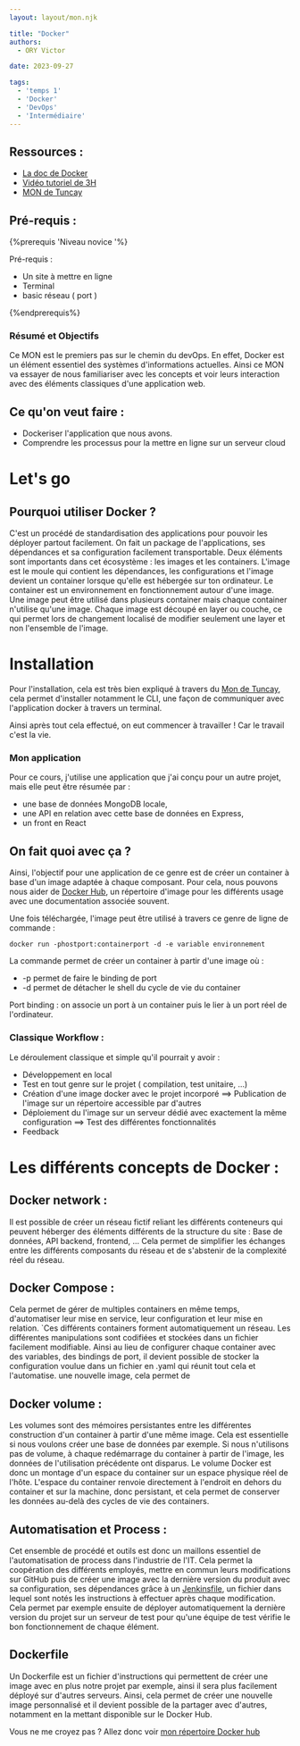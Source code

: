 ```yaml
---
layout: layout/mon.njk

title: "Docker"
authors:
  - ORY Victor

date: 2023-09-27

tags:
  - 'temps 1'
  - 'Docker'
  - 'DevOps'
  - 'Intermédiaire'
---
```


## Ressources :

- [La doc de Docker](https://docs.docker.com/)
- [Vidéo tutoriel de 3H](https://www.youtube.com/watch?v=3c-iBn73dDE)
- [MON de Tuncay](../../../2022-2023/Bilgi-Tuncay/mon/Docker.md)

## Pré-requis : 

{%prerequis 'Niveau novice '%}

Pré-requis :

- Un site à mettre en ligne
- Terminal
- basic réseau ( port )

 {%endprerequis%}

### Résumé et Objectifs 

Ce MON est le premiers pas sur le chemin du devOps. En effet, Docker est un élément essentiel des systèmes d'informations actuelles.  Ainsi ce MON va essayer de nous familiariser avec les concepts et voir leurs interaction avec des éléments classiques d'une application web.


## Ce qu'on veut faire  :

- Dockeriser l'application que nous avons.
- Comprendre les processus pour la mettre en ligne sur un serveur cloud

# Let's go 

## Pourquoi utiliser Docker ? 

C'est un procédé de standardisation des applications pour pouvoir les déployer partout facilement.
On fait un package de l'applications, ses dépendances et sa configuration facilement transportable.
Deux éléments sont importants dans cet écosystème : les images et les containers.
L'image est le moule qui contient les dépendances, les configurations et l'image devient un container lorsque qu'elle est hébergée sur ton ordinateur.
Le container est un environnement en fonctionnement autour d'une image.
Une image peut être utilisé dans plusieurs container mais chaque container n'utilise qu'une image.
Chaque image est découpé en layer ou couche, ce qui permet lors de changement localisé de modifier seulement une layer et non l'ensemble de l'image.  

# Installation 

Pour l'installation, cela est très bien expliqué à travers du [Mon de Tuncay](/promos/2022-2023/Bilgi-Tuncay/mon/Docker), cela permet d'installer notamment le CLI, une façon de communiquer avec l'application docker à travers un terminal.

Ainsi après tout cela effectué, on eut commencer à travailler ! Car le travail c'est la vie.

### Mon application 

Pour ce cours, j'utilise une application que j'ai conçu pour un autre projet, mais elle peut être résumée par :

- une base de données MongoDB locale,
- une API en relation avec cette base de données en Express,
- un front en React

## On fait quoi avec ça ? 

Ainsi, l'objectif pour une application de ce genre est de créer un container à base d'un image adaptée à chaque composant. 
Pour cela, nous pouvons nous aider de [Docker Hub](https://hub.docker.com/), un répertoire d'image pour les différents usage avec une documentation associée souvent.

Une fois téléchargée, l'image peut être utilisé à travers ce genre de ligne de commande :

``` shell
docker run -phostport:containerport -d -e variable environnement 
```
La commande permet de créer un container à partir d'une image où  : 

- -p permet de faire le binding de port 
- -d permet de détacher le shell du cycle de vie du container 

Port binding : on associe un port à un container puis le lier à un port réel de l'ordinateur. 

### Classique Workflow : 

Le déroulement classique et simple qu'il pourrait y avoir :

- Développement en local
- Test en tout genre sur le projet ( compilation, test unitaire, ...)
- Création d'une image docker avec le projet incorporé ==> Publication de l'image sur un répertoire accessible par d'autres
- Déploiement du l'image sur un serveur dédié avec exactement la même configuration ==> Test des différentes fonctionnalités
- Feedback

# Les différents concepts de Docker : 

## Docker network :

Il est possible de créer un réseau fictif reliant les différents conteneurs qui peuvent héberger des éléments différents de la structure du site : Base de données, API backend, frontend, ... Cela permet de simplifier les échanges entre les différents composants du réseau et de s'abstenir de la complexité réel du réseau. 

## Docker Compose : 

Cela permet de gérer de multiples containers en même temps, d'automatiser leur mise en service, leur configuration et leur mise en relation. `Ces différents containers forment automatiquement un réseau. Les différentes manipulations sont codifiées et stockées dans un fichier facilement modifiable.
Ainsi au lieu de configurer chaque container avec des variables, des bindings de port, il devient possible de stocker la configuration voulue dans un fichier en .yaml qui réunit tout cela et l'automatise. une nouvelle image, cela permet de 

## Docker volume :

Les volumes sont des mémoires persistantes entre les différentes construction d'un container à partir d'une même image. Cela est essentielle si nous voulons créer une base de données par exemple. Si nous n'utilisons pas de volume, à chaque redémarrage du container à partir de l'image, les données de l'utilisation précédente ont disparus. Le volume Docker est donc un montage d'un espace du container sur un espace physique réel de l'hôte. L'espace du container renvoie directement à l'endroit en dehors du container et sur la machine, donc persistant, et cela permet de conserver les données au-delà des cycles de vie des containers.

## Automatisation et Process :

Cet ensemble de procédé et outils est donc un maillons essentiel de l'automatisation de process dans l'industrie de l'IT. Cela permet la coopération des différents employés, mettre en commun leurs modifications sur GitHub puis de créer une image avec la dernière version du produit avec sa configuration, ses dépendances grâce à un [Jenkinsfile](/promos/2022-2023/Bilgi-Tuncay/mon/Jenkins), un fichier dans lequel sont notés les instructions à effectuer après chaque modification. Cela permet par exemple ensuite de déployer automatiquement la dernière version du projet sur un serveur de test pour qu'une équipe de test vérifie le bon fonctionnement de chaque élément.

## Dockerfile

Un Dockerfile est un fichier d'instructions qui permettent de créer une image avec en plus notre projet par exemple, ainsi il sera plus facilement déployé sur d'autres serveurs. Ainsi, cela permet de créer une nouvelle image personnalisé et il devient possible de la partager avec d'autres, notamment en la mettant disponible sur le Docker Hub. 

Vous ne me croyez pas ?  Allez donc voir [mon répertoire Docker hub](https://hub.docker.com/r/hagard/frontexperisite)
